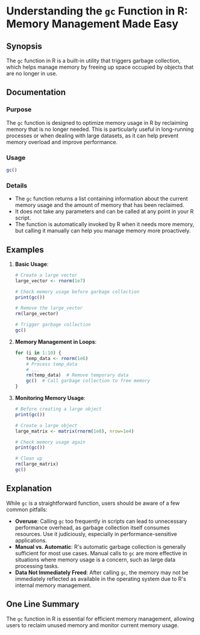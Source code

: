 <!--
Meta Description: # Understanding the `gc` Function in R: Memory Management Made Easy ## Synopsis The `gc` function in R is a built-in utility that triggers garbage col...
Meta Keywords: memory, usage, function, garbage, collection
-->

# Understanding the `gc` Function in R: Memory Management Made Easy

## Synopsis
The `gc` function in R is a built-in utility that triggers garbage collection, which helps manage memory by freeing up space occupied by objects that are no longer in use.

## Documentation
### Purpose
The `gc` function is designed to optimize memory usage in R by reclaiming memory that is no longer needed. This is particularly useful in long-running processes or when dealing with large datasets, as it can help prevent memory overload and improve performance.

### Usage
```R
gc()
```

### Details
- The `gc` function returns a list containing information about the current memory usage and the amount of memory that has been reclaimed.
- It does not take any parameters and can be called at any point in your R script.
- The function is automatically invoked by R when it needs more memory, but calling it manually can help you manage memory more proactively.

## Examples
1. **Basic Usage**:
   ```R
   # Create a large vector
   large_vector <- rnorm(1e7)
   
   # Check memory usage before garbage collection
   print(gc())

   # Remove the large_vector
   rm(large_vector)

   # Trigger garbage collection
   gc()
   ```

2. **Memory Management in Loops**:
   ```R
   for (i in 1:10) {
       temp_data <- rnorm(1e6)
       # Process temp_data
       # ...
       rm(temp_data)  # Remove temporary data
       gc()  # Call garbage collection to free memory
   }
   ```

3. **Monitoring Memory Usage**:
   ```R
   # Before creating a large object
   print(gc())
   
   # Create a large object
   large_matrix <- matrix(rnorm(1e8), nrow=1e4)

   # Check memory usage again
   print(gc())
   
   # Clean up
   rm(large_matrix)
   gc()
   ```

## Explanation
While `gc` is a straightforward function, users should be aware of a few common pitfalls:
- **Overuse**: Calling `gc` too frequently in scripts can lead to unnecessary performance overhead, as garbage collection itself consumes resources. Use it judiciously, especially in performance-sensitive applications.
- **Manual vs. Automatic**: R's automatic garbage collection is generally sufficient for most use cases. Manual calls to `gc` are more effective in situations where memory usage is a concern, such as large data processing tasks.
- **Data Not Immediately Freed**: After calling `gc`, the memory may not be immediately reflected as available in the operating system due to R's internal memory management. 

## One Line Summary
The `gc` function in R is essential for efficient memory management, allowing users to reclaim unused memory and monitor current memory usage.